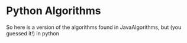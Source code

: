 # Python Algorithms

So here is a version of the algorithms found in JavaAlgorithms, but (you guessed it!) in python